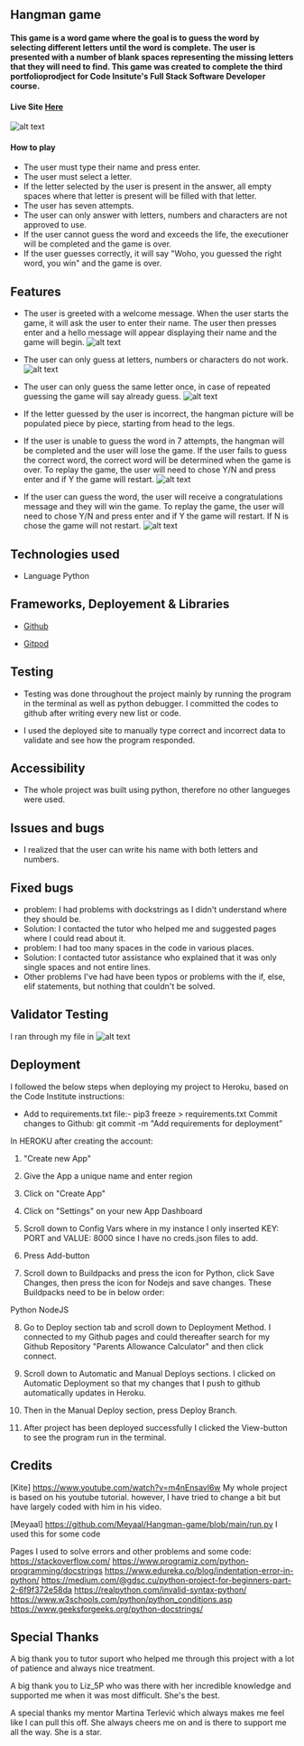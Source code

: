 ## Hangman game 

#### This game is a word game where the goal is to guess the word by selecting different letters until the word is complete. The user is presented with a number of blank spaces representing the missing letters that they will need to find. This game was created to complete the third portfolioprodject for Code Insitute's Full Stack Software Developer course.

#### Live Site [Here](https://hang-man-pp3.herokuapp.com/)

![alt text](assets/welcome.png)

#### How to play
- The user must type their name and press enter.
- The user must select a letter.
- If the letter selected by the user is present in the answer, all empty spaces where that letter is present will be filled with that letter.
- The user has seven attempts.
- The user can only answer with letters, numbers and characters are not approved to use.
- If the user cannot guess the word and exceeds the life, the executioner will be completed and the game is over.
- If the user guesses correctly, it will say "Woho, you guessed the right word, you win" and the game is over.

## Features
- The user is greeted with a welcome message. When the user starts the game, it will ask the user to enter their name. The user then presses enter and  a hello message will appear displaying their name and the game will begin.
![alt text](assets/entername.png)

- The user can only guess at letters, numbers or characters do not work.
![alt text](assets/notvalied.png)

- The user can only guess the same letter once, in case of repeated guessing the game will say already guess. 
![alt text](assets/alredyguess.png)
- If the letter guessed by the user is incorrect, the hangman picture will be populated piece by piece, starting from head to the legs.
- If the user is unable to guess the word in 7 attempts, the hangman will be completed and the user will lose the game. If the user fails to guess the correct word, the correct word will be determined when the game is over. To replay the game, the user will need to chose Y/N and press enter and if Y the game will restart.
![alt text](assets/sorry.png)

- If the user can guess the word, the user will receive a congratulations message and they will win the game. To replay the game, the user will need to chose Y/N and press enter and if Y the game will restart. If N is chose the game will not restart.
![alt text](assets/right.png)


## Technologies used
- Language
Python

## Frameworks, Deployement & Libraries

* [Github](https://github.com/)

* [Gitpod](https://gitpod.io)

## Testing

* Testing was done throughout the project mainly by running the program in the terminal as well as python debugger. I committed the codes to github after writing every new list or code.

* I used the deployed site to manually type correct and incorrect data to validate and see how the program responded.

## Accessibility

* The whole project was built using python, therefore no other langueges were used.

## Issues and bugs
- I realized that the user can write his name with both letters and numbers.

## Fixed bugs
- problem: I had problems with dockstrings as I didn't understand where they should be.
- Solution: I contacted the tutor who helped me and suggested pages where I could read about it.
- problem: I had too many spaces in the code in various places.
- Solution: I contacted tutor assistance who explained that it was only single spaces and not entire lines.
- Other problems I've had have been typos or problems with the if, else, elif statements, but nothing that couldn't be solved.



## Validator Testing
I ran through my file in [](https://pep8ci.herokuapp.com/)
![alt text](assets/pep8ci.png)

## Deployment

I followed the below steps when deploying my project to Heroku, based on the Code Institute instructions:

* Add to requirements.txt file:-
pip3 freeze > requirements.txt
Commit changes to Github:
git commit -m "Add requirements for deployment”

In HEROKU after creating the account:

1. "Create new App"

2. Give the App a unique name and enter region

3. Click on "Create App"

4. Click on "Settings" on your new App Dashboard

5. Scroll down to Config Vars where in my instance I only inserted KEY: PORT and VALUE: 8000 since I have no creds.json files to add.

6. Press Add-button

7. Scroll down to Buildpacks and press the icon for Python, click Save Changes, then press the icon for Nodejs and save changes. These Buildpacks need to be in below order:

Python NodeJS

8. Go to Deploy section tab and scroll down to Deployment Method. I connected to my Github pages and could thereafter search for my Github Repository "Parents Allowance Calculator" and then click connect.

9. Scroll down to Automatic and Manual Deploys sections. I clicked on Automatic Deployment so that my changes that I push to github automatically updates in Heroku.

10. Then in the Manual Deploy section, press Deploy Branch.

11. After project has been deployed successfully I clicked the View-button to see the program run in the terminal.

## Credits

[Kite] https://www.youtube.com/watch?v=m4nEnsavl6w
My whole project is based on his youtube tutorial. however, I have tried to change a bit but have largely coded with him in his video.

[Meyaal] https://github.com/Meyaal/Hangman-game/blob/main/run.py
I used this for some code

Pages I used to solve errors and other problems and some code: 
https://stackoverflow.com/ 
https://www.programiz.com/python-programming/docstrings
https://www.edureka.co/blog/indentation-error-in-python/
https://medium.com/@gdsc.cu/python-project-for-beginners-part-2-6f9f372e58da
https://realpython.com/invalid-syntax-python/
https://www.w3schools.com/python/python_conditions.asp
https://www.geeksforgeeks.org/python-docstrings/

## Special Thanks

A big thank you to tutor suport who helped me through this project with a lot of patience and always nice treatment.

A big thank you to Liz_5P who was there with her incredible knowledge and supported me when it was most difficult. She's the best.

A special thanks my mentor Martina Terlević which always makes me feel like I can pull this off. She always cheers me on and is there to support me all the way. She is a star.
